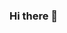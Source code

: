 ### Hi there 👋

<!--
**simk2020/simk2020** is a ✨ _special_ ✨ repository because its `README.md` (this file) appears on your GitHub profile.

Here are some ideas to get you started:

- 🔭 I’m currently working on updating my Portfolio
- 🌱 I’m currently learning Node.JS
- 👯 I’m looking to collaborate on a fully functional E-commerce Site. 

-->
